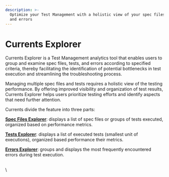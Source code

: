 ```yaml
---
description: >-
  Optimize your Test Management with a holistic view of your spec files, tests
  and errors
---
```


# Currents Explorer

Currents Explorer is a Test Management analytics tool that enables users to group and examine spec files, tests, and errors according to specified criteria, thereby facilitating the identification of potential bottlenecks in test execution and streamlining the troubleshooting process.

Managing multiple spec files and tests requires a holistic view of the testing performance. By offering improved visibility and organization of test results, Currents Explorer helps users prioritize testing efforts and identify aspects that need further attention.

Currents divide the feature into three parts:

[**Spec Files Explorer**](spec-files-explorer.md): displays a list of spec files or groups of tests executed, organized based on performance metrics.

[**Tests Explorer**](tests-explorer.md): displays a list of executed tests (smallest unit of executions), organized based performance their metrics.

[**Errors Explorer**](errors-explorer.md): groups and displays the most frequently encountered errors during test execution.

\
\

